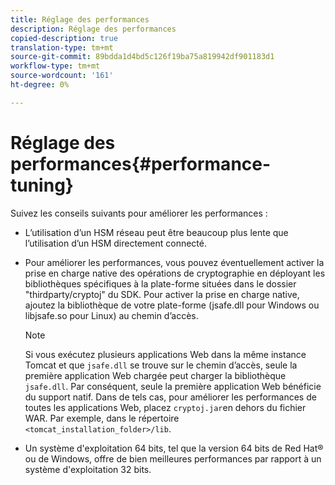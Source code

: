 ```yaml
---
title: Réglage des performances
description: Réglage des performances
copied-description: true
translation-type: tm+mt
source-git-commit: 89bdda1d4bd5c126f19ba75a819942df901183d1
workflow-type: tm+mt
source-wordcount: '161'
ht-degree: 0%

---
```



# Réglage des performances{#performance-tuning}

Suivez les conseils suivants pour améliorer les performances :

* L’utilisation d’un HSM réseau peut être beaucoup plus lente que l’utilisation d’un HSM directement connecté.
* Pour améliorer les performances, vous pouvez éventuellement activer la prise en charge native des opérations de cryptographie en déployant les bibliothèques spécifiques à la plate-forme situées dans le dossier &quot;thirdparty/cryptoj&quot; du SDK. Pour activer la prise en charge native, ajoutez la bibliothèque de votre plate-forme (jsafe.dll pour Windows ou libjsafe.so pour Linux) au chemin d’accès.

   >[!NOTE]
   >
   >Si vous exécutez plusieurs applications Web dans la même instance Tomcat et que `jsafe.dll` se trouve sur le chemin d’accès, seule la première application Web chargée peut charger la bibliothèque `jsafe.dll`. Par conséquent, seule la première application Web bénéficie du support natif. Dans de tels cas, pour améliorer les performances de toutes les applications Web, placez `cryptoj.jar`en dehors du fichier WAR. Par exemple, dans le répertoire `<tomcat_installation_folder>/lib`.

* Un système d&#39;exploitation 64 bits, tel que la version 64 bits de Red Hat® ou de Windows, offre de bien meilleures performances par rapport à un système d&#39;exploitation 32 bits.

